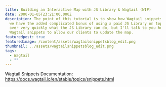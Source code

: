 ```yaml
---
title: Building an Interactive Map with JS Library & Wagtail (WIP)
date: 2000-01-05T23:21:00.000Z
description: The point of this tutorial is to show how Wagtail snippets work and
  we have the added complicated bonus of using a paid JS Library on top. I'll go
  over very quickly what the JS Library can do, but I'll talk to you how we used
  Wagtail snippets to allow our clients to update the map.
featuredpost: true
featuredimage: /content/assets/wagtailsnippetsblog_edit.png
thumbnail: ../assets/wagtailsnippetsblog_edit.png
tags:
  - Wagtail
  - ""
---
```

Wagtail Snippets Documentation: <https://docs.wagtail.io/en/stable/topics/snippets.html>